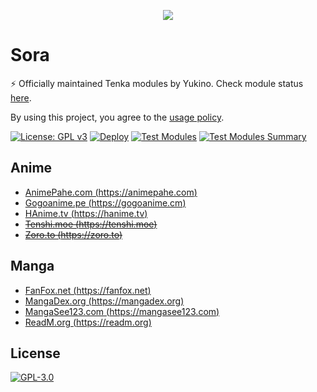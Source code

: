 <p align="center">
    <img src="https://github.com/yukino-org/media/blob/main/images/subbanners/gh-sora-banner.png?raw=true">
</p>

# Sora

⚡ Officially maintained Tenka modules by Yukino. Check module status [here](https://github.com/yukino-org/sora/tree/summary#readme).

By using this project, you agree to the [usage policy](https://yukino-org.github.io/wiki/tenka/disclaimer/).

[![License: GPL v3](https://img.shields.io/badge/License-GPL_v3-blue.svg)](https://www.gnu.org/licenses/gpl-3.0)
[![Deploy](https://github.com/yukino-org/sora/actions/workflows/deploy.yml/badge.svg)](https://github.com/yukino-org/sora/actions/workflows/deploy.yml)
[![Test Modules](https://github.com/yukino-org/sora/actions/workflows/test-modules.yml/badge.svg)](https://github.com/yukino-org/sora/actions/workflows/test-modules.yml)
[![Test Modules Summary](https://img.shields.io/endpoint?url=https%3A%2F%2Fraw.githubusercontent.com%2Fyukino-org%2Fsora%2Fsummary%2Fbadge.json)](https://github.com/yukino-org/sora/actions/workflows/test-modules.yml)

## Anime

-   [AnimePahe.com (https://animepahe.com)](./modules/anime/animepahe_com)
-   [Gogoanime.pe (https://gogoanime.cm)](./modules/anime/gogoanime_pe)
-   [HAnime.tv (https://hanime.tv)](./modules/anime/kawaiifu_com)
-   ~~[Tenshi.moe (https://tenshi.moe)](./modules/anime/tenshi_moe)~~
-   ~~[Zoro.to (https://zoro.to)](./modules/anime/zoro_to)~~

## Manga

-   [FanFox.net (https://fanfox.net)](./modules/manga/fanfox_net)
-   [MangaDex.org (https://mangadex.org)](./modules/manga/mangadex_org)
-   [MangaSee123.com (https://mangasee123.com)](./modules/manga/mangasee123_com)
-   [ReadM.org (https://readm.org)](./modules/manga/readm_org)

## License

[![GPL-3.0](https://github.com/yukino-org/media/blob/main/images/license-logo/gplv3.png?raw=true)](./LICENSE)
